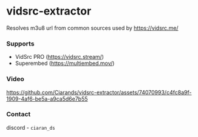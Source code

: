 # vidsrc-extractor
Resolves m3u8 url from common sources used by https://vidsrc.me/

### Supports
- VidSrc PRO (https://vidsrc.stream/)
- Superembed (https://multiembed.mov/)

### Video

https://github.com/Ciarands/vidsrc-extractor/assets/74070993/c4fc8a9f-1909-4af6-be5a-a9ca5d6e7b55

### Contact
discord - `ciaran_ds`
